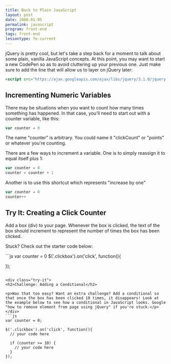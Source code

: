 ```yaml
---
title: Back to Plain JavaScript
layout: post
date: 2000-01-05
permalink: javascript
program: front-end
tags: front-end
lessontype: fe-current
---
```


jQuery is pretty cool, but let's take a step back for a moment to talk about some plain, vanilla JavaScript concepts. At this point, you may want to start a new CodePen so as to avoid cluttering up your previous one. Just make sure to add the line that will allow us to layer on jQuery later:

```html
<script src="https://ajax.googleapis.com/ajax/libs/jquery/3.1.0/jquery.min.js"></script>
```

## Incrementing Numeric Variables

There may be situations when you want to count how many times something has happened. In that case, you'll need to start out with a counter variable, like this:

```js
var counter = 0
```

The name "counter" is arbitrary. You could name it "clickCount" or "points" or whatever you're counting.

There are a few ways to increment a variable. One is to simply reassign it to equal itself plus 1:

```js
var counter = 0
counter = counter + 1
```

Another is to use this shortcut which represents "increase by one"

```js
var counter = 0
counter++
```

<div class="try-it">
<h2>Try It: Creating a Click Counter</h2>

<p>Add a box (div) to your page. Whenever the box is clicked, the text of the box should increment to represent the number of times the box has been clicked.</p>

Stuck? Check out the starter code below:
</div>
```js
var counter = 0
$('.clickbox').on('click', function(){

});
```

<div class="try-it">
<h2>Challenge: Adding a Conditional</h2>

<p>Was that too easy? Want an extra challenge? Add a conditional so that once the box has been clicked 10 times, it disappears! Look at the example below to see how a conditional in JavaScript looks. Google "how to remove element from page using jQuery" if you're stuck.</p>
</div>
```js
var counter = 0;

$('.clickbox').on('click', function(){
  // your code here

  if (counter >= 10) {
    // your code here
  }
});
```

